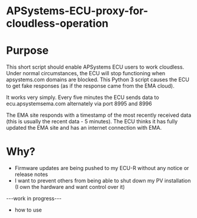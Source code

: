 # APSystems-ECU-proxy-for-cloudless-operation

# Purpose
This short script should enable APSystems ECU users to work cloudless. 
Under normal circumstances, the ECU will stop functioning when apsystems.com domains are blocked. This Python 3 script causes the ECU to get fake responses (as if the response came from the EMA cloud).

It works very simply. Every five minutes the ECU sends data to ecu.apsystemsema.com alternately via port 8995 and 8996

The EMA site responds with a timestamp of the most recently received data (this is usually the recent data - 5 minutes). The ECU thinks it has fully updated the EMA site and has an internet connection with EMA.

# Why?
- Firmware updates are being pushed to my ECU-R without any notice or release notes 
- I want to prevent others from being able to shut down my PV installation (I own the hardware and want control over it)

---work in progress---
- how to use

